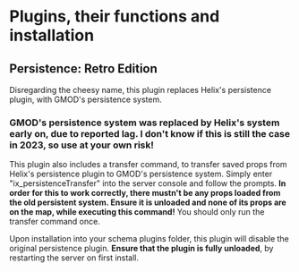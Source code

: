 # Plugins, their functions and installation

## Persistence: Retro Edition
Disregarding the cheesy name, this plugin replaces Helix's persistence plugin, with GMOD's persistence system.

### GMOD's persistence system was replaced by Helix's system early on, due to reported lag. I don't know if this is still the case in 2023, so use at your own risk!

This plugin also includes a transfer command, to transfer saved props from Helix's persistence plugin to GMOD's persistence system. Simply enter "ix_persistenceTransfer" into the server console and follow the prompts. **In order for this to work correctly, there mustn't be any props loaded from the old persistent system. Ensure it is unloaded and none of its props are on the map, while executing this command!** You should only run the transfer command once.

Upon installation into your schema plugins folder, this plugin will disable the original persistence plugin. **Ensure that the plugin is fully unloaded**, by restarting the server on first install.
